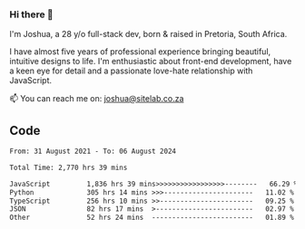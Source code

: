 ### Hi there 👋

I'm Joshua, a 28 y/o full-stack dev, born & raised in Pretoria, South Africa. 

I have almost five years of professional experience bringing beautiful, intuitive designs to life. I'm enthusiastic about front-end development, have a keen eye for detail and a passionate love-hate relationship with JavaScript.

📫 You can reach me on: joshua@sitelab.co.za

## **Code**

<!--START_SECTION:waka-->

```txt
From: 31 August 2021 - To: 06 August 2024

Total Time: 2,770 hrs 39 mins

JavaScript         1,836 hrs 39 mins>>>>>>>>>>>>>>>>>--------   66.29 %
Python             305 hrs 14 mins >>>----------------------   11.02 %
TypeScript         256 hrs 10 mins >>-----------------------   09.25 %
JSON               82 hrs 17 mins  >------------------------   02.97 %
Other              52 hrs 24 mins  -------------------------   01.89 %
```

<!--END_SECTION:waka-->
